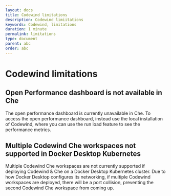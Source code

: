 ```yaml
---
layout: docs
title: Codewind limitations
description: Codewind limiitations
keywords: Codewind, limitations
duration: 1 minute
permalink: limitations
type: document
parent: abc
order: abc
---
```


# Codewind limitations

## Open Performance dashboard is not available in Che
The open performance dashboard is currently unavailable in Che. To access the open performance dashboard, instead use the local installation of Codewind, where you can use the run load feature to see the performance metrics.  

## Multiple Codewind Che workspaces not supported in Docker Desktop Kubernetes
Multiple Codewind Che workspaces are not currently supported if deploying Codewind & Che on a Docker Desktop Kubernetes cluster. Due to how Docker Desktop configures its networking, if multiple Codewind workspaces are deployed, there will be a port collision, preventing the second Codewind Che workspace from coming up.
